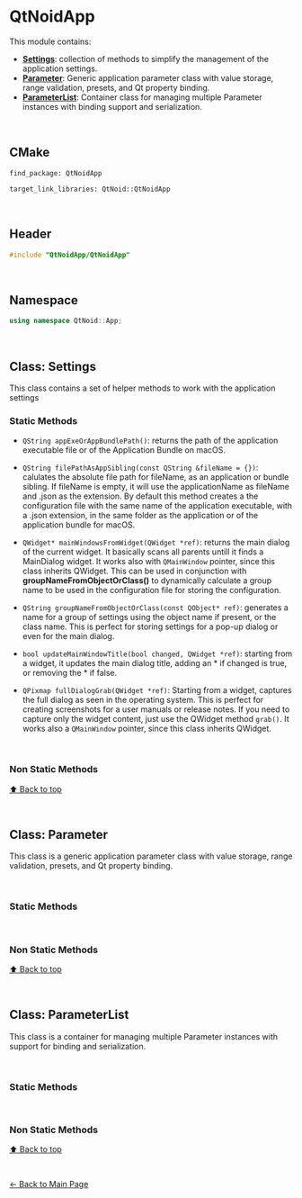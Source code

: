 # QtNoidApp
This module contains:
- [**Settings**](#class-settings): collection of methods to simplify the management of 
the application settings.
- [**Parameter**](#class-parameter): Generic application parameter class with 
value storage, range validation, presets, and Qt property binding.
- [**ParameterList**](#class-parameterlist): Container class for managing multiple 
Parameter instances with binding support and serialization.



&nbsp;

## CMake
```
find_package: QtNoidApp

target_link_libraries: QtNoid::QtNoidApp
```

&nbsp;

## Header

```cpp
#include "QtNoidApp/QtNoidApp"
```

&nbsp;

## Namespace

```cpp
using namespace QtNoid::App;
```

&nbsp;

## Class: Settings
This class contains a set of helper methods to work with the application settings


### Static Methods

- `QString appExeOrAppBundlePath()`: returns the path of the application executable
file or of the Application Bundle on macOS.

- `QString filePathAsAppSibling(const QString &fileName = {})`: calulates the 
absolute file path for fileName, as an application or bundle sibling. If fileName 
is empty, it will use the applicationName as fileName and .json as the extension.
By default this method creates a the configuration file with the same name of the 
application executable, with a .json extension, in the same folder as the 
application or of the application bundle for macOS. 

- `QWidget* mainWindowsFromWidget(QWidget *ref)`: returns the main dialog of the 
current widget. It basically scans all parents untill it finds a MainDialog widget.
It works also with `QMainWindow` pointer, since this class inherits QWidget. This
can be used in conjunction with __**groupNameFromObjectOrClass()**__ to dynamically 
calculate a group name to be used in the configuration file for storing the configuration.

- `QString groupNameFromObjectOrClass(const QObject* ref)`: generates a name for a
group of settings using the object name if present, or the class name. This is 
perfect for storing settings for a pop-up dialog or even for the main dialog.

- `bool updateMainWindowTitle(bool changed, QWidget *ref)`: starting from a widget, 
it updates the main dialog title, adding an * if changed is true, or removing 
the * if false.

- `QPixmap fullDialogGrab(QWidget *ref)`: Starting from a widget, captures the 
full dialog as seen in the operating system. This is perfect for creating screenshots 
for a user manuals or release notes. If you need to capture only the widget content, 
just use the QWidget method `grab()`. It works also a `QMainWindow` pointer, since this 
class inherits QWidget.

&nbsp;

### Non Static Methods


[⬆ Back to top](#qtnoidsapp)

&nbsp;
## Class: Parameter
This class is a generic application parameter class with value storage, range 
validation, presets, and Qt property binding.

&nbsp;

### Static Methods


&nbsp;

### Non Static Methods

[⬆ Back to top](#qtnoidsapp)

&nbsp;
## Class: ParameterList
This class is a container for managing multiple Parameter instances with support for binding and serialization.

&nbsp;

### Static Methods


&nbsp;

### Non Static Methods

[⬆ Back to top](#qtnoidsapp)


&nbsp;

[← Back to Main Page](./../README.md)

